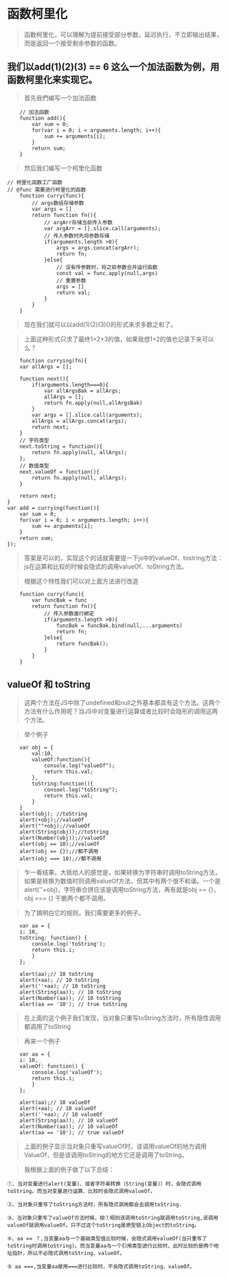 # 函数柯里化
>函数柯里化，可以理解为提前接受部分参数，延迟执行，不立即输出结果，而是返回一个接受剩余参数的函数。

## 我们以add(1)(2)(3) == 6 这么一个加法函数为例，用函数柯里化来实现它。
> 首先我們编写一个加法函数
```
    // 加法函数
    function add(){
        var sum = 0;
        for(var i = 0; i < arguments.length; i++){
            sum += arguments[i];
        }
        return sum;
    }
```
> 然后我们编写一个柯里化函数
```
// 柯里化函数工厂函数
// @func 需要进行柯里化的函数
    function curry(func){
        // args数组存储参数
        var args = []
        return function fn(){
            // argArr存储当前传入参数
            var argArr = [].slice.call(arguments);
            // 传入参数时先将参数存储
            if(arguments.length >0){
                args = args.concat(argArr);
                return fn;
            }else{
                // 没有传参数时，将之前参数合并运行函数
                const val = func.apply(null,args)
                // 重置参数
                args = []
                return val;
            }
        }
    }
```
> 现在我们就可以以add(1)(2)(3)()的形式来求多数之和了。

> 上面这种形式只求了最终1+2+3的值，如果我想1+2的值也记录下来可以么？
```
    function currying(fn){
    var allArgs = [];

    function next(){
        if(arguments.length===0){
            var allArgsBak = allArgs;
            allArgs = [];
            return fn.apply(null,allArgsBak)
        }
        var args = [].slice.call(arguments);
        allArgs = allArgs.concat(args);
        return next;
    }
    // 字符类型
    next.toString = function(){
        return fn.apply(null, allArgs);
    };
    // 数值类型
    next.valueOf = function(){
        return fn.apply(null, allArgs);
    }

    return next;
}
var add = currying(function(){
    var sum = 0;
    for(var i = 0; i < arguments.length; i++){
        sum += arguments[i];
    }
    return sum;
});

```
>答案是可以的，实现这个的话就需要提一下js中的valueOf、tostring方法：
js在运算和比较的时候会隐式的调用valueOf、toString方法。

>根据这个特性我们可以对上面方法进行改造
```
    function curry(func){
        var funcBak = func
        return function fn(){
            // 传入参数進行綁定
            if(arguments.length >0){
                funcBak = funcBak.bind(null,...arguments)
                return fn;
            }else{
                return funcBak();
            }
        }
    }
```
## valueOf 和 toString
> 这两个方法在JS中除了undefined和null之外基本都具有这个方法。这两个方法有什么作用呢？当JS中对变量进行运算或者比较时会隐形的调用这两个方法。

> 举个例子
```
    var obj = {
        val:10,
        valueOf:function(){
            console.log("valueOf");
            return this.val;
        },
        toString:function(){
            consoel.log("toString");
            return this.val;
        }
    }
    alert(obj); //toString
    alert(+obj);//valueOf
    alert(""+obj);//valueOf
    alert(String(obj));//toString
    alert(Number(obj));//valueOf
    alert(obj == 10);//valueOf
    alert(obj == {});//都不调用
    alert(obj === 10);//都不调用
```

> 乍一看结果，大抵给人的感觉是，如果转换为字符串时调用toString方法，如果是转换为数值时则调用valueOf方法，但其中有两个很不和谐。一个是alert(''+obj)，字符串合拼应该是调用toString方法，再有就是obj == {}，obj === {} 干脆两个都不调用。

> 为了搞明白它的规则，我们需要更多的例子。
```
    var aa = {
    i: 10,
    toString: function() {
        console.log('toString');
        return this.i;
        }
    };

    alert(aa);// 10 toString
    alert(+aa); // 10 toString
    alert(''+aa); // 10 toString
    alert(String(aa)); // 10 toString
    alert(Number(aa)); // 10 toString
    alert(aa == '10'); // true toString
```

> 在上面的这个例子我们发现，当对象只重写toString方法时，所有隐性调用都调用了toString

> 再来一个例子

```
    var aa = {
    i: 10,
    valueOf: function() {
        console.log('valueOf');
        return this.i;
        }
    };

    alert(aa);// 10 valueOf
    alert(+aa); // 10 valueOf
    alert(''+aa); // 10 valueOf
    alert(String(aa)); // 10 valueOf
    alert(Number(aa)); // 10 valueOf
    alert(aa == '10'); // true valueOf
```
> 上面的例子显示当对象只重写valueOf时，该调用valueOf的地方调用ValueOf，但是该调用toString的地方它还是调用了toString。

> 我根据上面的例子做了以下总结：

    ①、当对变量进行alert(变量)、或者字符串转换（String(变量)）时，会隐式调用toString。而当对变量进行运算、比较时会隐式调用valueOf。

    ②、当对象只重写了toString方法时，所有隐式调用都会去调用toString.

    ③、当对象只重写了valueOf方法时候，按①规则该调用toString就调用toString,该调用valueOf就调用valueOf。只不过这个toString是原型链上Object的toString。

    ④、aa == ？,当变量aa与一个基础类型值比较时候，会隐式调用valueOf(当只重写了toString时调用toString)。而当变量aa与一个引用类型进行比较时，此时比较的是两个地址指针，所以不必隐式调用toString、valueOf。

    ⑤ aa ===,当变量aa是用===进行比较时，不会隐式调用toString、valueOf。




